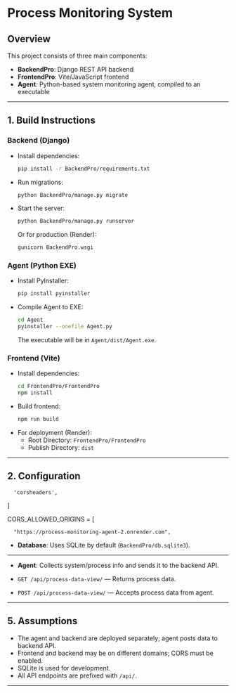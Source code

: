 # Process Monitoring System

## Overview
This project consists of three main components:
- **BackendPro**: Django REST API backend
- **FrontendPro**: Vite/JavaScript frontend
- **Agent**: Python-based system monitoring agent, compiled to an executable

---

## 1. Build Instructions

### Backend (Django)
- Install dependencies:
  ```sh
  pip install -r BackendPro/requirements.txt
  ```
- Run migrations:
  ```sh
  python BackendPro/manage.py migrate
  ```
- Start the server:
  ```sh
  python BackendPro/manage.py runserver
  ```
  Or for production (Render):
  ```sh
  gunicorn BackendPro.wsgi
  ```

### Agent (Python EXE)
- Install PyInstaller:
  ```sh
  pip install pyinstaller
  ```
- Compile Agent to EXE:
  ```sh
  cd Agent
  pyinstaller --onefile Agent.py
  ```
  The executable will be in `Agent/dist/Agent.exe`.

### Frontend (Vite)
- Install dependencies:
  ```sh
  cd FrontendPro/FrontendPro
  npm install
  ```
- Build frontend:
  ```sh
  npm run build
  ```
- For deployment (Render):
  - Root Directory: `FrontendPro/FrontendPro`
  - Publish Directory: `dist`

---

## 2. Configuration
      'corsheaders',
  ]

  CORS_ALLOWED_ORIGINS = [

      "https://process-monitoring-agent-2.onrender.com",

- **Database**: Uses SQLite by default (`BackendPro/db.sqlite3`).

---

- **Agent**: Collects system/process info and sends it to the backend API.


- `GET /api/process-data-view/` — Returns process data.
- `POST /api/process-data-view/` — Accepts process data from agent.

---

## 5. Assumptions
- The agent and backend are deployed separately; agent posts data to backend API.
- Frontend and backend may be on different domains; CORS must be enabled.
- SQLite is used for development.
- All API endpoints are prefixed with `/api/`.

---

<!-- ## 6. Useful Links
- [Django Documentation](https://docs.djangoproject.com/)
- [Vite Documentation](https://vitejs.dev/)
- [PyInstaller Documentation](https://pyinstaller.org/)
- [django-cors-headers](https://github.com/adamchainz/django-cors-headers) -->
